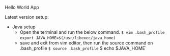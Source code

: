 Hello World App


Latest version setup:
- Java setup
  - Open the terminal and run the below command.
    `$ vim .bash_profile`
    `export JAVA_HOME=$(/usr/libexec/java_home)`
  - save and exit from vim editor, then run the source command on .bash_profile
    `$ source .bash_profile`
    $ echo $JAVA_HOME`
